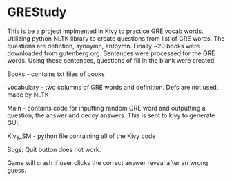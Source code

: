 # GREStudy

  This is be a project implmented in Kivy to practice GRE vocab words. 
  Utilizing python NLTK library to create questions from list of GRE words. The questions are defintion, synoymn, antoymn. 
  Finally ~20 books were downloaded from gutenberg.org. Sentences were processed for the GRE words.
  Using these sentences, questions of fill in the blank were created. 

  Books - contains txt files of books
  
  vocabulary - two columns of GRE words and definition. Defs are not used, made by NLTK
  
  Main -  contains code for inputting random GRE word and outputting a question, the answer and decoy answers. This is sent
  to kivy to generate GUI.
     
  Kivy_SM - python file containing all of the Kivy code



Bugs:
  Quit button does not work.
  
  Game will crash if user clicks the correct answer reveal after an wrong guess.

